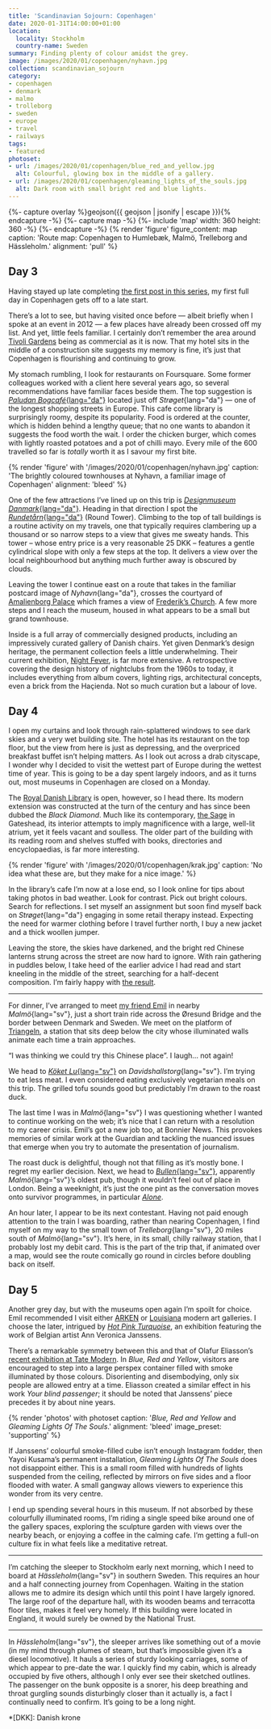 ```yaml
---
title: 'Scandinavian Sojourn: Copenhagen'
date: 2020-01-31T14:00:00+01:00
location:
  locality: Stockholm
  country-name: Sweden
summary: Finding plenty of colour amidst the grey.
image: /images/2020/01/copenhagen/nyhavn.jpg
collection: scandinavian_sojourn
category:
- copenhagen
- denmark
- malmo
- trolleborg
- sweden
- europe
- travel
- railways
tags:
- featured
photoset:
- url: /images/2020/01/copenhagen/blue_red_and_yellow.jpg
  alt: Colourful, glowing box in the middle of a gallery.
- url: /images/2020/01/copenhagen/gleaming_lights_of_the_souls.jpg
  alt: Dark room with small bright red and blue lights.
---
```

{%- capture overlay %}geojson({{ geojson | jsonify | escape }}){% endcapture -%}
{%- capture map -%}
{%- include 'map'
  width: 360
  height: 360
-%}
{%- endcapture -%}
{% render 'figure'
  figure_content: map
  caption: 'Route map: Copenhagen to Humlebæk, Malmö, Trelleborg and Hässleholm.'
  alignment: 'pull'
%}

## Day 3

Having stayed up late completing [the first post in this series][1], my first full day in Copenhagen gets off to a late start.

There’s a lot to see, but having visited once before — albeit briefly when I spoke at an event in 2012 — a few places have already been crossed off my list. And yet, little feels familiar. I certainly don’t remember the area around [Tivoli Gardens][2] being as commercial as it is now. That my hotel sits in the middle of a construction site suggests my memory is fine, it’s just that Copenhagen is flourishing and continuing to grow.

My stomach rumbling, I look for restaurants on Foursquare. Some former colleagues worked with a client here several years ago, so several recommendations have familiar faces beside them. The top suggestion is [*Paludan Bogcafé*{lang="da"}][3] located just off *Strøget*{lang="da"} — one of the longest shopping streets in Europe. This cafe come library is surprisingly roomy, despite its popularity. Food is ordered at the counter, which is hidden behind a lengthy queue; that no one wants to abandon it suggests the food worth the wait. I order the chicken burger, which comes with lightly roasted potatoes and a pot of chilli mayo. Every mile of the 600 travelled so far is *totally* worth it as I savour my first bite.

{% render 'figure' with '/images/2020/01/copenhagen/nyhavn.jpg'
  caption: 'The brightly coloured townhouses at Nyhavn, a familiar image of Copenhagen'
  alignment: 'bleed'
%}

One of the few attractions I’ve lined up on this trip is [*Designmuseum Danmark*{lang="da"}][4]. Heading in that direction I spot the [*Rundetårn*{lang="da"}][5] (Round Tower). Climbing to the top of tall buildings is a routine activity on my travels, one that typically requires clambering up a thousand or so narrow steps to a view that gives me sweaty hands. This tower – whose entry price is a very reasonable 25 DKK – features a gentle cylindrical slope with only a few steps at the top. It delivers a view over the local neighbourhood but anything much further away is obscured by clouds.

Leaving the tower I continue east on a route that takes in the familiar postcard image of *Nyhavn*{lang="da"}, crosses the courtyard of [Amalienborg Palace][6] which frames a view of [Frederik’s Church][7]. A few more steps and I reach the museum, housed in what appears to be a small but grand townhouse.

Inside is a full array of commercially designed products, including an impressively curated gallery of Danish chairs. Yet given Denmark’s design heritage, the permanent collection feels a little underwhelming. Their current exhibition, [Night Fever][8], is far more extensive. A retrospective covering the design history of nightclubs from the 1960s to today, it includes everything from album covers, lighting rigs, architectural concepts, even a brick from the Haçienda. Not so much curation but a labour of love.

## Day 4

I open my curtains and look through rain-splattered windows to see dark skies and a very wet building site. The hotel has its restaurant on the top floor, but the view from here is just as depressing, and the overpriced breakfast buffet isn’t helping matters. As I look out across a drab cityscape, I wonder why I decided to visit the wettest part of Europe during the wettest time of year. This is going to be a day spent largely indoors, and as it turns out, most museums in Copenhagen are closed on a Monday.

The [Royal Danish Library][9] is open, however, so I head there. Its modern extension was constructed at the turn of the century and has since been dubbed the *Black Diamond*. Much like its contemporary, [the Sage][10] in Gateshead, its interior attempts to imply magnificence with a large, well-lit atrium, yet it feels vacant and soulless. The older part of the building with its reading room and shelves stuffed with books, directories and encyclopaedias, is far more interesting.

{% render 'figure' with '/images/2020/01/copenhagen/krak.jpg'
  caption: 'No idea what these are, but they make for a nice image.'
%}

In the library’s cafe I’m now at a lose end, so I look online for tips about taking photos in bad weather. Look for contrast. Pick out bright colours. Search for reflections. I set myself an assignment but soon find myself back on *Strøget*{lang="da"} engaging in some retail therapy instead. Expecting the need for warmer clothing before I travel further north, I buy a new jacket and a thick woollen jumper.

Leaving the store, the skies have darkened, and the bright red Chinese lanterns strung across the street are now hard to ignore. With rain gathering in puddles below, I take heed of the earlier advice I had read and start kneeling in the middle of the street, searching for a half-decent composition. I’m fairly happy with [the result][11].

* * *

For dinner, I’ve arranged to meet [my friend Emil][12] in nearby *Malmö*{lang="sv"}, just a short train ride across the Øresund Bridge and the border between Denmark and Sweden. We meet on the platform of [Triangeln][13], a station that sits deep below the city whose illuminated walls animate each time a train approaches.

“I was thinking we could try this Chinese place”. I laugh… not again!

We head to [*Köket Lu*{lang="sv"}][14] on *Davidshallstorg*{lang="sv"}. I’m trying to eat less meat. I even considered eating exclusively vegetarian meals on this trip. The grilled tofu sounds good but predictably I’m drawn to the roast duck.

The last time I was in *Malmö*{lang="sv"} I was questioning whether I wanted to continue working on the web; it’s nice that I can return with a resolution to my career crisis. Emil’s got a new job too, at Bonnier News. This provokes memories of similar work at the Guardian and tackling the nuanced issues that emerge when you try to automate the presentation of journalism.

The roast duck is delightful, though not that filling as it’s mostly bone. I regret my earlier decision. Next, we head to [*Bullen*{lang="sv"}][15], apparently *Malmö*{lang="sv"}’s oldest pub, though it wouldn’t feel out of place in London. Being a weeknight, it’s just the one pint as the conversation moves onto survivor programmes, in particular [<cite>Alone</cite>][16].

An hour later, I appear to be its next contestant. Having not paid enough attention to the train I was boarding, rather than nearing Copenhagen, I find myself on my way to the small town of *Trelleborg*{lang="sv"}, 20 miles south of *Malmö*{lang="sv"}. It’s here, in its small, chilly railway station, that I probably lost my debit card. This is the part of the trip that, if animated over a map, would see the route comically go round in circles before doubling back on itself.

## Day 5

Another grey day, but with the museums open again I’m spoilt for choice. Emil recommended I visit either [ARKEN][17] or [Louisiana][18] modern art galleries. I choose the later, intrigued by [<cite>Hot Pink Turquoise</cite>][19], an exhibition featuring the work of Belgian artist Ann Veronica Janssens.

There’s a remarkable symmetry between this and that of Olafur Eliasson’s [recent exhibition at Tate Modern][20]. In <cite>Blue, Red and Yellow</cite>, visitors are encouraged to step into a large perspex container filled with smoke illuminated by those colours. Disorienting and disembodying, only six people are allowed entry at a time. Eliasson created a similar effect in his work <cite>Your blind passenger</cite>; it should be noted that Janssens’ piece precedes it by about nine years.

{% render 'photos' with photoset
  caption: '<cite>Blue, Red and Yellow</cite> and <cite>Gleaming Lights Of The Souls</cite>.'
  alignment: 'bleed'
  image_preset: 'supporting'
%}

If Janssens’ colourful smoke-filled cube isn’t enough Instagram fodder, then Yayoi Kusama’s permanent installation, <cite>Gleaming Lights Of The Souls</cite> does not disappoint either. This is a small room filled with hundreds of lights suspended from the ceiling, reflected by mirrors on five sides and a floor flooded with water. A small gangway allows viewers to experience this wonder from its very centre.

I end up spending several hours in this museum. If not absorbed by these colourfully illuminated rooms, I’m riding a single speed bike around one of the gallery spaces, exploring the sculpture garden with views over the nearby beach, or enjoying a coffee in the calming cafe. I’m getting a full-on culture fix in what feels like a meditative retreat.

* * *

I’m catching the sleeper to Stockholm early next morning, which I need to board at *Hässleholm*{lang="sv"} in southern Sweden. This requires an hour and a half connecting journey from Copenhagen. Waiting in the station allows me to admire its design which until this point I have largely ignored. The large roof of the departure hall, with its wooden beams and terracotta floor tiles, makes it feel very homely. If this building were located in England, it would surely be owned by the National Trust.

* * *

In *Hässleholm*{lang="sv"}, the sleeper arrives like something out of a movie (in my mind through plumes of steam, but that’s impossible given it’s a diesel locomotive). It hauls a series of sturdy looking carriages, some of which appear to pre-date the war. I quickly find my cabin, which is already occupied by five others, although I only ever see their sketched outlines. The passenger on the bunk opposite is a snorer, his deep breathing and throat gurgling sounds disturbingly closer than it actually is, a fact I continually need to confirm. It’s going to be a long night.

[1]: /2020/01/brighton_to_copenhagen
[2]: https://en.wikipedia.org/wiki/Tivoli_(Copenhagen)
[3]: https://paludan-cafe.dk
[4]: https://designmuseum.dk
[5]: https://rundetaarn.dk
[6]: https://en.wikipedia.org/wiki/Amalienborg
[7]: https://en.wikipedia.org/wiki/Frederik%27s_Church
[8]: https://designmuseum.dk/en/exhibition/night-fever/
[9]: https://en.wikipedia.org/wiki/Royal_Library,_Denmark
[10]: https://en.wikipedia.org/wiki/Sage_Gateshead
[11]: /photos/1580141388
[12]: https://thatemil.com
[13]: https://en.wikipedia.org/wiki/Triangeln_station
[14]: https://koket.lu
[15]: http://www.bullen.nu
[16]: https://en.wikipedia.org/wiki/Alone_(TV_series)
[17]: https://uk.arken.dk
[18]: https://www.louisiana.dk/en
[19]: https://www.louisiana.dk/en/exhibition/hot-pink-turquoise
[20]: https://www.tate.org.uk/whats-on/tate-modern/exhibition/olafur-eliasson

*[DKK]: Danish krone
